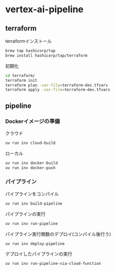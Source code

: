 # vertex-ai-pipeline

## terraform
terraformインストール
```bash
brew tap hashicorp/tap
brew install hashicorp/tap/terraform
```

初期化
```bash
cd terraform/
terraform init
terraform plan -var-file=terraform-dev.tfvars
terraform apply -var-file=terraform-dev.tfvars
```


## pipeline
### Dockerイメージの準備
クラウド
```bash
uv run inv cloud-build
```
ローカル
```bash
uv run inv docker-build
uv run inv docker-push
```

### パイプライン
パイプラインをコンパイル
```bash
uv run inv build-pipeline
```

パイプラインの実行
```bash
uv run inv run-pipeline
```

パイプライン実行関数のデプロイ(コンパイル後行う)
```bash
uv run inv deploy-pipeline
```

デプロイしたパイプラインの実行
```bash
uv run inv run-pipeline-via-cloud-function
```
